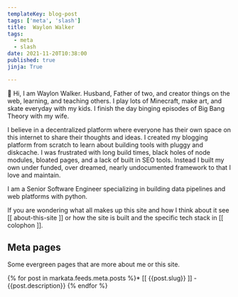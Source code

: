 ```yaml
---
templateKey: blog-post
tags: ['meta', 'slash']
title:  Waylon Walker
tags:
  - meta
  - slash
date: 2021-11-20T10:38:00
published: true
jinja: True

---
```


👋 Hi, I am Waylon Walker.  Husband, Father of two, and creator things on the
web, learning, and teaching others.  I play lots of Minecraft, make art, and
skate everyday with my kids.  I finish the day binging episodes of Big Bang
Theory with my wife.

I believe in a decentralized platform where everyone has their own space on
this internet to share their thoughts and ideas.  I created my blogging
platform from scratch to learn about building tools with pluggy and diskcache.
I was frustrated with long build times, black holes of node modules, bloated
pages, and a lack of built in SEO tools.  Instead I built my own under funded,
over dreamed, nearly undocumented framework to that I love and maintain.

I am a Senior Software Engineer specializing in building data pipelines and web
platforms with python.

If you are wondering what all makes up this site and how I think about it
see [[ about-this-site ]] or how the site is built and the specific tech
stack in [[ colophon ]].

## Meta pages

Some evergreen pages that are more about me or this site.

{% for post in markata.feeds.meta.posts %}* [[ {{post.slug}} ]] - {{post.description}}
{% endfor %}
